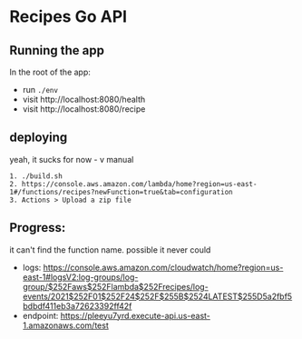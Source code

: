 # Recipes Go API

## Running the app

In the root of the app:
- run `./env`
- visit http://localhost:8080/health
- visit http://localhost:8080/recipe


## deploying
yeah, it sucks for now - v manual

```
1. ./build.sh
2. https://console.aws.amazon.com/lambda/home?region=us-east-1#/functions/recipes?newFunction=true&tab=configuration
3. Actions > Upload a zip file
```
## Progress:
it can't find the function name. possible it never could
- logs: https://console.aws.amazon.com/cloudwatch/home?region=us-east-1#logsV2:log-groups/log-group/$252Faws$252Flambda$252Frecipes/log-events/2021$252F01$252F24$252F$255B$2524LATEST$255D5a2fbf5bdbdf411eb3a72623392ff42f
- endpoint: https://pleeyu7yrd.execute-api.us-east-1.amazonaws.com/test
